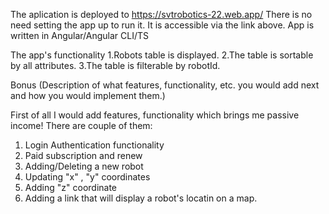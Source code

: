 The aplication is deployed to https://svtrobotics-22.web.app/ 
There is no need setting the app up to run it. It is accessible via the link above.
App is written in Angular/Angular CLI/TS

The app's functionality 
1.Robots table is displayed.
2.The table is sortable by all attributes.
3.The table is filterable by robotId.

Bonus (Description of what features, functionality, etc. you would add next and how you would implement them.)

First of all I would add features, functionality which brings me passive income!
There are couple of them:
1) Login Authentication functionality
2) Paid subscription and renew
3) Adding/Deleting a new robot
4) Updating "x" , "y" coordinates
5) Adding "z" coordinate
6) Adding a link that will display a robot's locatin on a map.


